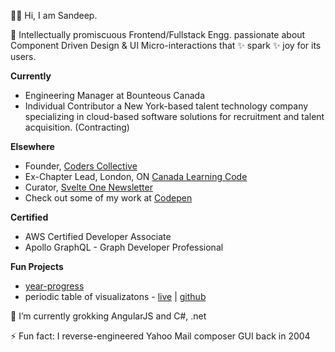 👋🏻 Hi, I am Sandeep. 


🔭 Intellectually promiscuous Frontend/Fullstack Engg. passionate about Component Driven Design & UI Micro-interactions that ✨ spark ✨ joy for its users.


**Currently**

- Engineering Manager at Bounteous Canada
- Individual Contributor a New York-based talent technology company specializing in cloud-based software solutions for recruitment and talent acquisition. (Contracting)

**Elsewhere**

- Founder, [Coders Collective](https://www.coderscollective.ca)
- Ex-Chapter Lead, London, ON [Canada Learning Code](https://www.canadalearningcode.ca/)
- Curator, [Svelte One Newsletter](https://www.svelte.one/)
- Check out some of my work at [Codepen](https://codepen.io/letsandeepio/pens/showcase)


**Certified**

- AWS Certified Developer Associate
- Apollo GraphQL - Graph Developer Professional 

**Fun Projects**

- [year-progress](https://github.com/letsandeepio/year-progress)
- periodic table of visualizatons - [live](https://letsandeepio.github.io/viz-method-table/) | [github](https://github.com/letsandeepio/viz-method-table)


🦀 I’m currently grokking AngularJS and C#, .net

⚡ Fun fact: I reverse-engineered Yahoo Mail composer GUI back in 2004


<!--
**letsandeepio/letsandeepio** is a ✨ _special_ ✨ repository because its `README.md` (this file) appears on your GitHub profile.

Here are some ideas to get you started:

- 🔭 I’m currently working on ...
- 🌱 I’m currently learning ...
- 👯 I’m looking to collaborate on ...
- 🤔 I’m looking for help with ...
- 💬 Ask me about ...
- 📫 How to reach me: ...
- 😄 Pronouns: ...
- ⚡ Fun fact: ...
-->

